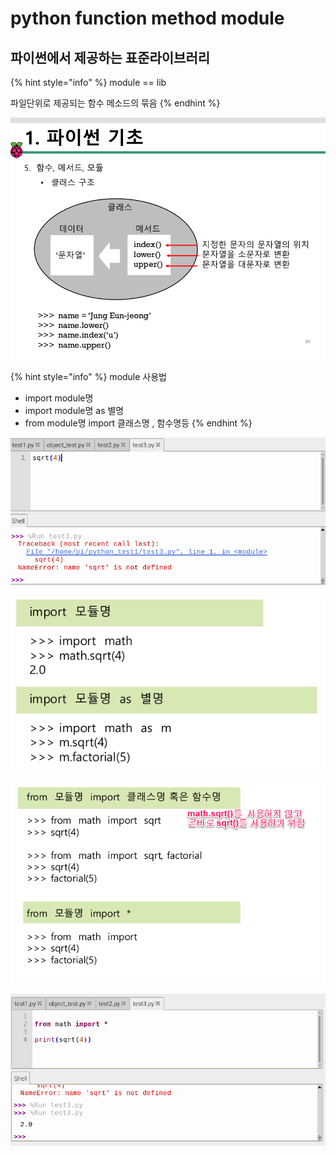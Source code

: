 # python function method module

## 파이썬에서 제공하는 표준라이브러리

{% hint style="info" %}
module  ==  lib

파일단위로 제공되는 함수 메소드의 묶음
{% endhint %}

![&#xBA54;&#xC11C;&#xB4DC; &#xC0AC;&#xC6A9;&#xBC29;&#xBC95;](../../.gitbook/assets/image%20%2822%29.png)

{% hint style="info" %}
module 사용법

* import   module명 
* import   module명  as 별명
* from module명 import 클래스명 , 함수명등
{% endhint %}

![error ](../../.gitbook/assets/image%20%286%29.png)

![import &#xBAA8;&#xB4C8;&#xBA85;](../../.gitbook/assets/image%20%282%29.png)

![](../../.gitbook/assets/image%20%2814%29.png)

![&#xBAA8;&#xB4C8;&#xBA85;&#xC744; &#xC0AC;&#xC6A9;&#xD558;&#xC9C0; &#xC54A;&#xACE0; &#xD568;&#xC218;&#xBA85;&#xC744; &#xACE7;&#xB2E4;&#xB85C; &#xC0AC;&#xC6A9;&#xD55C; &#xC608;](../../.gitbook/assets/image%20%2813%29.png)



